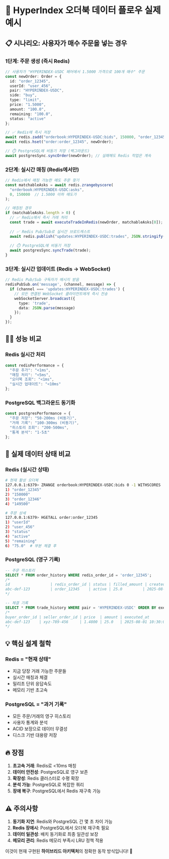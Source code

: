 # 🔄 HyperIndex 오더북 데이터 플로우 실제 예시

## 📋 시나리오: 사용자가 매수 주문을 넣는 경우

### **1단계: 주문 생성 (즉시 Redis)**
```typescript
// 사용자가 "HYPERINDEX-USDC 페어에서 1.5000 가격으로 100개 매수" 주문
const newOrder: Order = {
  id: "order_12345",
  userId: "user_456", 
  pair: "HYPERINDEX-USDC",
  side: "buy",
  type: "limit",
  price: "1.5000",
  amount: "100.0",
  remaining: "100.0",
  status: "active"
};

// ✅ Redis에 즉시 저장
await redis.zadd("orderbook:HYPERINDEX-USDC:bids", 150000, "order_12345");
await redis.hset("order:order_12345", newOrder);

// ⏱️ PostgreSQL에 비동기 저장 (백그라운드)
await postgresSync.syncOrder(newOrder); // 실패해도 Redis 작업은 계속
```

### **2단계: 실시간 매칭 (Redis에서만)**
```typescript
// Redis에서 매칭 가능한 매도 주문 찾기
const matchableAsks = await redis.zrangebyscore(
  "orderbook:HYPERINDEX-USDC:asks", 
  0, 150000  // 1.5000 이하 매도가
);

// 매칭된 경우
if (matchableAsks.length > 0) {
  // ✅ Redis에서 즉시 거래 처리
  const trade = await executeTradeInRedis(newOrder, matchableAsks[0]);
  
  // ✅ Redis Pub/Sub로 실시간 브로드캐스트
  await redis.publish("updates:HYPERINDEX-USDC:trades", JSON.stringify(trade));
  
  // ⏱️ PostgreSQL에 비동기 저장
  await postgresSync.syncTrade(trade);
}
```

### **3단계: 실시간 업데이트 (Redis → WebSocket)**
```typescript
// Redis Pub/Sub 구독자가 메시지 받음
redisPubSub.on('message', (channel, message) => {
  if (channel === 'updates:HYPERINDEX-USDC:trades') {
    // 모든 연결된 WebSocket 클라이언트에게 즉시 전송
    webSocketServer.broadcast({
      type: 'trade',
      data: JSON.parse(message)
    });
  }
});
```

## 🏃‍♂️ 성능 비교

### **Redis 실시간 처리**
```typescript
const redisPerformance = {
  "주문 추가": "<1ms",
  "매칭 처리": "<5ms", 
  "오더북 조회": "<1ms",
  "실시간 업데이트": "<10ms"
};
```

### **PostgreSQL 백그라운드 동기화**
```typescript
const postgresPerformance = {
  "주문 저장": "50-200ms (비동기)",
  "거래 기록": "100-300ms (비동기)",
  "히스토리 조회": "200-500ms",
  "통계 분석": "1-5초"
};
```

## 🔄 실제 데이터 상태 비교

### **Redis (실시간 상태)**
```bash
# 현재 활성 오더북
127.0.0.1:6379> ZRANGE orderbook:HYPERINDEX-USDC:bids 0 -1 WITHSCORES
1) "order_12345"
2) "150000"
3) "order_12346" 
4) "149500"

# 주문 상세
127.0.0.1:6379> HGETALL order:order_12345
1) "userId"
2) "user_456"
3) "status"
4) "active"
5) "remaining"
6) "75.0"  # 부분 체결 후
```

### **PostgreSQL (영구 기록)**
```sql
-- 주문 히스토리
SELECT * FROM order_history WHERE redis_order_id = 'order_12345';
/*
id                  | redis_order_id | status | filled_amount | created_at
abc-def-123         | order_12345    | active | 25.0         | 2025-08-01 10:30:00
*/

-- 체결 기록
SELECT * FROM trade_history WHERE pair = 'HYPERINDEX-USDC' ORDER BY executed_at DESC LIMIT 5;
/*
buyer_order_id | seller_order_id | price  | amount | executed_at
abc-def-123    | xyz-789-456     | 1.4800 | 25.0   | 2025-08-01 10:30:01
*/
```

## 💡 핵심 설계 철학

### **Redis = "현재 상태"**
- 지금 당장 거래 가능한 주문들
- 실시간 매칭과 체결
- 밀리초 단위 응답속도
- 메모리 기반 초고속

### **PostgreSQL = "과거 기록"**  
- 모든 주문/거래의 영구 히스토리
- 사용자 통계와 분석
- ACID 보장으로 데이터 무결성
- 디스크 기반 대용량 저장

## 🔥 장점

1. **초고속 거래**: Redis로 <10ms 매칭
2. **데이터 안전성**: PostgreSQL로 영구 보존
3. **확장성**: Redis 클러스터로 수평 확장
4. **분석 가능**: PostgreSQL로 복잡한 쿼리
5. **장애 복구**: PostgreSQL에서 Redis 재구축 가능

## ⚠️ 주의사항

1. **동기화 지연**: Redis와 PostgreSQL 간 몇 초 차이 가능
2. **Redis 장애시**: PostgreSQL에서 오더북 재구축 필요
3. **데이터 일관성**: 배치 동기화로 최종 일관성 보장
4. **메모리 관리**: Redis 메모리 부족시 LRU 정책 적용

이것이 현재 구현된 **하이브리드 아키텍처**의 정확한 동작 방식입니다! 🚀